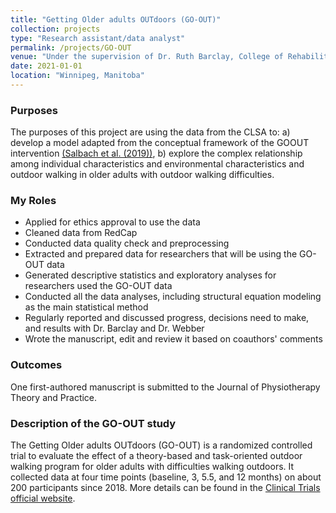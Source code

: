```yaml
---
title: "Getting Older adults OUTdoors (GO-OUT)"
collection: projects
type: "Research assistant/data analyst"
permalink: /projects/GO-OUT
venue: "Under the supervision of Dr. Ruth Barclay, College of Rehabilitaion Sciences, University of Manitoba"
date: 2021-01-01
location: "Winnipeg, Manitoba"
---
```


### Purposes ###
The purposes of this project are using the data from the CLSA to: a) develop a model adapted from the conceptual framework of the GOOUT intervention [(Salbach et al. (2019))](https://bmjopen.bmj.com/content/9/4/e029393), b) explore the complex relationship among individual characteristics and environmental characteristics and outdoor walking in older adults with outdoor walking difficulties.

### My Roles ###
* Applied for ethics approval to use the data
* Cleaned data from RedCap
* Conducted data quality check and preprocessing
* Extracted and prepared data for researchers that will be using the GO-OUT data
* Generated descriptive statistics and exploratory analyses for researchers used the GO-OUT data
* Conducted all the data analyses, including structural equation modeling as the main statistical method
* Regularly reported and discussed progress, decisions need to make, and results with Dr. Barclay and Dr. Webber
* Wrote the manuscript, edit and review it based on coauthors' comments

### Outcomes ###
One first-authored manuscript is submitted to the Journal of Physiotherapy Theory and Practice.

### Description of the GO-OUT study ###
The Getting Older adults OUTdoors (GO-OUT) is a randomized controlled trial to evaluate the effect of a theory-based and task-oriented outdoor walking program for older adults with difficulties walking outdoors. It collected data at four time points (baseline, 3, 5.5, and 12 months) on about 200 participants since 2018. More details can be found in the [Clinical Trials official website](https://clinicaltrials.gov/ct2/show/NCT03292510).